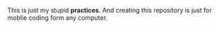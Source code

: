 This is just my stupid **practices**.
And creating this repository is just for moblie coding form any computer.
